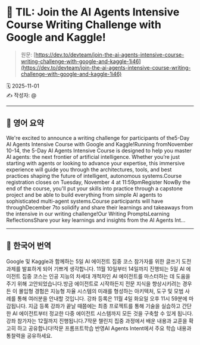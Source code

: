 # 📌 TIL: Join the AI Agents Intensive Course Writing Challenge with Google and Kaggle!

> 원문: [https://dev.to/devteam/join-the-ai-agents-intensive-course-writing-challenge-with-google-and-kaggle-1i46](https://dev.to/devteam/join-the-ai-agents-intensive-course-writing-challenge-with-google-and-kaggle-1i46)

🗓 2025-11-01  
✍️ 작성자: @

---

## 🔹 영어 요약

We're excited to announce a writing challenge for participants of the5-Day AI Agents Intensive Course with Google and Kaggle!Running fromNovember 10-14, the 5-Day AI Agents Intensive Course is designed to help you master AI agents: the next frontier of artificial intelligence. Whether you’re just starting with agents or looking to advance your expertise, this immersive experience will guide you through the architectures, tools, and best practices shaping the future of intelligent, autonomous systems.Course registration closes on Tuesday, November 4 at 11:59pmRegister NowBy the end of the course, you'll put your skills into practice through a capstone project and be able to build everything from simple AI agents to sophisticated multi-agent systems.Course participants will have throughDecember 7to solidify and share their learnings and takeaways from the intensive in our writing challenge!Our Writing PromptsLearning ReflectionsShare your key learnings and insights from the AI Agents Int...

---

## 🔸 한국어 번역

Google 및 Kaggle과 함께하는 5일 AI 에이전트 집중 코스 참가자를 위한 글쓰기 도전 과제를 발표하게 되어 기쁘게 생각합니다. 11월 10일부터 14일까지 진행되는 5일 AI 에이전트 집중 코스는 인공 지능의 차세대 개척자인 AI 에이전트를 마스터하는 데 도움을 주기 위해 고안되었습니다.방금 에이전트로 시작하든지 전문 지식을 향상시키려는 경우든 이 몰입형 경험은 지능형 자율 시스템의 미래를 형성하는 아키텍처, 도구 및 모범 사례를 통해 여러분을 안내할 것입니다. 강좌 등록은 11월 4일 화요일 오후 11시 59분에 마감됩니다. 지금 등록 강좌가 끝날 때쯤에는 최종 프로젝트를 통해 기술을 실습하고 간단한 AI 에이전트부터 정교한 다중 에이전트 시스템까지 모든 것을 구축할 수 있게 됩니다. 강좌 참가자는 12월까지 진행됩니다.7작문 챌린지 집중 과정에서 배운 내용과 교훈을 확고히 하고 공유합니다!작문 프롬프트학습 반영AI Agents Intent에서 주요 학습 내용과 통찰력을 공유하세요.
